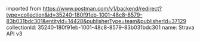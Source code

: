 imported from https://www.postman.com/v1/backend/redirect?type=collection&id=35240-180f91eb-1001-48c8-8579-83b031bdc301&entityId=14428&publisherType=team&publisherId=37129
collectionId: 35240-180f91eb-1001-48c8-8579-83b031bdc301
name: Strava API v3